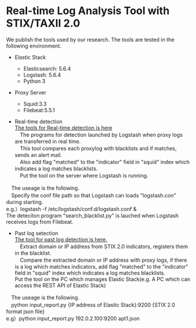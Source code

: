# Real-time Log Analysis Tool with STIX/TAXII 2.0

We publish the tools used by our research.
The tools are tested in the following environment.
- Elastic Stack
	- Elasticsearch: 5.6.4
	- Logstash: 5.6.4
	- Python 3

- Proxy Server
	- Squid:3.3
	- Filebeat:5.5.1


- Real-time detection<br/>
<a href="https://github.com/sisoc-tokyo/STIX2_ES_detection/tree/master/Logstash">The tools for Real-time detection is here</a><br/>
　The programs for detection launched by Logstash when proxy logs are transferred in real time.<br/>
　This tool compares each proxylog with blacklists and if matches, sends an alert mail.<br/>
　Also add flag "matched" to the "indicator" field in "squid" index which indicates a log matches blacklists.<br/>
　Put the tool on the server where Logstash is running.<br/>

　The useage is the following.<br/>
　Specify the conf file path so that Logstash can loads "logstash.con" during starting.<br/>
  e.g.）logstash -f /etc/logstash/conf.d/logstash.conf &<br/>
  The deteciton program "search_blacklist.py" is lauched when Logstash receives logs from Filebeat.<br/>

- Past log setection<br/>
<a href="https://github.com/sisoc-tokyo/STIX2_ES_detection/tree/master/ES_management_PC">The tool for past log detection is here.</a><br/>
　Extract domain or IP address from STIX 2.0 indicators, registers them in the blacklist.<br/>
　Compare the extracted domain or IP address with proxy logs, if there is a log which matches indicators, add flag "matched" to the "indicator" field in "squid" index which indicates a log matches blacklists.<br/>
Put the tool on the PC which manages Elastic Stack(e.g. A PC which can access the REST API of Elastic Stack)<br/>

　The useage is the following.<br/>
　python input_report.py {IP address of Elastic Stack}:9200 {STIX 2.0 format json file}<br>
  e.g）python input_report.py 192.0.2.100:9200 apt1.json 

